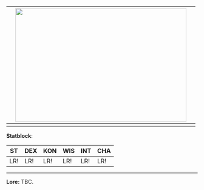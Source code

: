 


|     | <img src="images/kyome.png" width="450" height="300"> |     |
| --- | ----------------------------------------------------- | --- |
|     |                                                       |     |


**Statblock**:

| ST  | DEX | KON | WIS | INT | CHA |
| --- | --- | --- | --- | --- | --- |
| LR! | LR! | LR! | LR! | LR! | LR! |

-----------------------------------------

**Lore:**
TBC.

